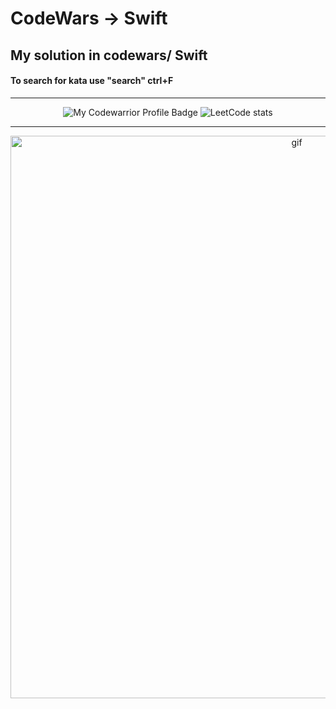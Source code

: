 # CodeWars -> Swift

## My solution in codewars/ Swift
#### To search for kata use "search" ctrl+F

---
<div align="center">
  
![My Codewarrior Profile Badge](https://www.codewars.com/users/megatr9n/badges/large)
<img  src="https://leetcode.card.workers.dev/KarVarr?theme=dark&font=source_code_pro&extension=null" alt="LeetCode stats"/>

---

<img src="https://media.giphy.com/media/QHE5gWI0QjqF2/giphy.gif" alt="gif" width="900" />

</div>
